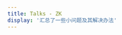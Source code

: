 ```yaml
---
title: Talks - ZK
display: '汇总了一些小问题及其解决办法'
---
```


<SubNav/>

<ClientOnly>
  <Plum/>
</ClientOnly>

<ListPosts type="talk"/>
